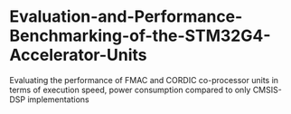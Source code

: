 # Evaluation-and-Performance-Benchmarking-of-the-STM32G4-Accelerator-Units
Evaluating the performance of FMAC and CORDIC co-processor units in terms of execution speed, power consumption compared to only CMSIS-DSP implementations

